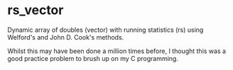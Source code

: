# rs_vector
Dynamic array of doubles (vector) with running statistics (rs) using Welford's and John D. Cook's methods.

Whilst this may have been done a million times before, I thought this was a good practice problem to brush up on my C programming.
